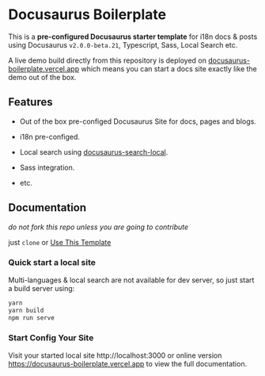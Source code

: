 # Docusaurus Boilerplate

This is a **pre-configured Docusaurus starter template** for i18n docs & posts using Docusaurus `v2.0.0-beta.21`, Typescript, Sass, Local Search etc.

A live demo build directly from this repository is deployed on [docusaurus-boilerplate.vercel.app](https://docusaurus-boilerplate.vercel.app) which means you can start a docs site exactly like the demo out of the box.

## Features

- Out of the box pre-configed Docusaurus Site for docs, pages and blogs.

- i18n pre-configed.

- Local search using [docusaurus-search-local](https://github.com/cmfcmf/docusaurus-search-local).

- Sass integration.

- etc.

## Documentation

*do not fork this repo unless you are going to contribute*

just `clone` or [Use This Template](https://github.com/arisac/docusaurus-starter-boilerplate-docs-only/generate)

### Quick start a local site

Multi-languages & local search are not available for dev server, so just start a build server using:

```bash
yarn
yarn build
npm run serve
```

### Start Config Your Site

Visit your started local site http://localhost:3000 or online version https://docusaurus-boilerplate.vercel.app to view the full documentation.
